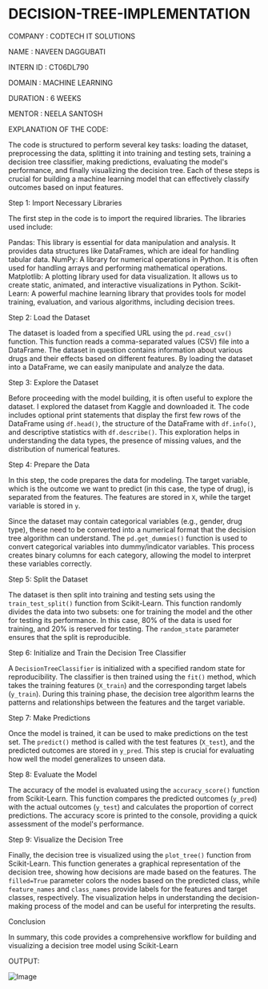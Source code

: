 # DECISION-TREE-IMPLEMENTATION

COMPANY : CODTECH IT SOLUTIONS

NAME : NAVEEN DAGGUBATI

INTERN ID : CT06DL790

DOMAIN : MACHINE LEARNING

DURATION : 6 WEEKS

MENTOR : NEELA SANTOSH





EXPLANATION OF THE CODE:


The code is structured to perform several key tasks: loading the dataset, preprocessing the data, splitting it into training and testing sets, training a decision tree classifier, making predictions, evaluating the model's performance, and finally visualizing the decision tree. Each of these steps is crucial for building a machine learning model that can effectively classify outcomes based on input features.

Step 1: Import Necessary Libraries

The first step in the code is to import the required libraries. The libraries used include:

Pandas: This library is essential for data manipulation and analysis. It provides data structures like DataFrames, which are ideal for handling tabular data.
NumPy: A library for numerical operations in Python. It is often used for handling arrays and performing mathematical operations.
Matplotlib: A plotting library used for data visualization. It allows us to create static, animated, and interactive visualizations in Python.
Scikit-Learn: A powerful machine learning library that provides tools for model training, evaluation, and various algorithms, including decision trees.

Step 2: Load the Dataset

The dataset is loaded from a specified URL using the `pd.read_csv()` function. This function reads a comma-separated values (CSV) file into a DataFrame. The dataset in question contains information about various drugs and their effects based on different features. By loading the dataset into a DataFrame, we can easily manipulate and analyze the data.

Step 3: Explore the Dataset

Before proceeding with the model building, it is often useful to explore the dataset. I explored the dataset from Kaggle and downloaded it. The code includes optional print statements that display the first few rows of the DataFrame using `df.head()`, the structure of the DataFrame with `df.info()`, and descriptive statistics with `df.describe()`. This exploration helps in understanding the data types, the presence of missing values, and the distribution of numerical features.

Step 4: Prepare the Data

In this step, the code prepares the data for modeling. The target variable, which is the outcome we want to predict (in this case, the type of drug), is separated from the features. The features are stored in `X`, while the target variable is stored in `y`. 

Since the dataset may contain categorical variables (e.g., gender, drug type), these need to be converted into a numerical format that the decision tree algorithm can understand. The `pd.get_dummies()` function is used to convert categorical variables into dummy/indicator variables. This process creates binary columns for each category, allowing the model to interpret these variables correctly.

Step 5: Split the Dataset

The dataset is then split into training and testing sets using the `train_test_split()` function from Scikit-Learn. This function randomly divides the data into two subsets: one for training the model and the other for testing its performance. In this case, 80% of the data is used for training, and 20% is reserved for testing. The `random_state` parameter ensures that the split is reproducible.

Step 6: Initialize and Train the Decision Tree Classifier

A `DecisionTreeClassifier` is initialized with a specified random state for reproducibility. The classifier is then trained using the `fit()` method, which takes the training features (`X_train`) and the corresponding target labels (`y_train`). During this training phase, the decision tree algorithm learns the patterns and relationships between the features and the target variable.

Step 7: Make Predictions

Once the model is trained, it can be used to make predictions on the test set. The `predict()` method is called with the test features (`X_test`), and the predicted outcomes are stored in `y_pred`. This step is crucial for evaluating how well the model generalizes to unseen data.

Step 8: Evaluate the Model

The accuracy of the model is evaluated using the `accuracy_score()` function from Scikit-Learn. This function compares the predicted outcomes (`y_pred`) with the actual outcomes (`y_test`) and calculates the proportion of correct predictions. The accuracy score is printed to the console, providing a quick assessment of the model's performance.

Step 9: Visualize the Decision Tree

Finally, the decision tree is visualized using the `plot_tree()` function from Scikit-Learn. This function generates a graphical representation of the decision tree, showing how decisions are made based on the features. The `filled=True` parameter colors the nodes based on the predicted class, while `feature_names` and `class_names` provide labels for the features and target classes, respectively. The visualization helps in understanding the decision-making process of the model and can be useful for interpreting the results.

Conclusion

In summary, this code provides a comprehensive workflow for building and visualizing a decision tree model using Scikit-Learn


OUTPUT:

![Image](https://github.com/user-attachments/assets/459a63df-7f89-423e-b69b-d3a2139c9dbf)
